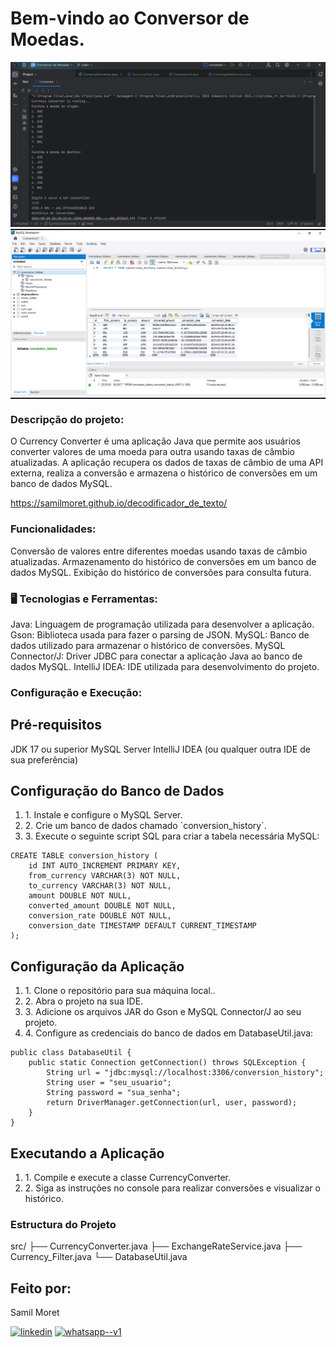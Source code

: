 <h1> Bem-vindo ao Conversor de Moedas.</h1>

<div alaing = center>
<img src=https://github.com/SamilMoret/conversor_de_moedas/blob/main/out/production/img_conversor.png?raw=true> 
</div>

 <hr style="width: 100%; height: 2px; margin: 0;">

<div alaing = center>
<img src=https://github.com/SamilMoret/conversor_de_moedas/blob/main/out/production/img_banco_de_dados.png?raw=true> 
</div>

 <hr style="width: 100%; height: 2px; margin: 0;">

### Descripção do projeto:

<p>O Currency Converter é uma aplicação Java que permite aos usuários converter valores de uma moeda para outra usando taxas de câmbio atualizadas. A aplicação recupera os dados de taxas de câmbio de uma API externa, realiza a conversão e armazena o histórico de conversões em um banco de dados MySQL. </p>

https://samilmoret.github.io/decodificador_de_texto/

### Funcionalidades:

<p>
  Conversão de valores entre diferentes moedas usando taxas de câmbio atualizadas.
  Armazenamento do histórico de conversões em um banco de dados MySQL.
  Exibição do histórico de conversões para consulta futura.</p>


### 🖥️ Tecnologias e Ferramentas: 

<p>
Java: Linguagem de programação utilizada para desenvolver a aplicação.
Gson: Biblioteca usada para fazer o parsing de JSON.
MySQL: Banco de dados utilizado para armazenar o histórico de conversões.
MySQL Connector/J: Driver JDBC para conectar a aplicação Java ao banco de dados MySQL.
IntelliJ IDEA: IDE utilizada para desenvolvimento do projeto.
</p>

### Configuração e Execução:

<h2>Pré-requisitos</h2>
<p>
JDK 17 ou superior
MySQL Server
IntelliJ IDEA (ou qualquer outra IDE de sua preferência)
</p>

<h2>Configuração do Banco de Dados</h2>

<ol>
  <li>1. Instale e configure o MySQL Server.</li>
  <li>2. Crie um banco de dados chamado `conversion_history`.</li>
  <li>3. Execute o seguinte script SQL para criar a tabela necessária MySQL:</li>
</ol>

```
CREATE TABLE conversion_history (
    id INT AUTO_INCREMENT PRIMARY KEY,
    from_currency VARCHAR(3) NOT NULL,
    to_currency VARCHAR(3) NOT NULL,
    amount DOUBLE NOT NULL,
    converted_amount DOUBLE NOT NULL,
    conversion_rate DOUBLE NOT NULL,
    conversion_date TIMESTAMP DEFAULT CURRENT_TIMESTAMP
);
```
<h2>Configuração da Aplicação</h2>

<ol>
  <li>1. Clone o repositório para sua máquina local..</li>
  <li>2. Abra o projeto na sua IDE.</li>
  <li>3. Adicione os arquivos JAR do Gson e MySQL Connector/J ao seu projeto.</li>
  <li>4. Configure as credenciais do banco de dados em DatabaseUtil.java:</li>
</ol>

```
public class DatabaseUtil {
    public static Connection getConnection() throws SQLException {
        String url = "jdbc:mysql://localhost:3306/conversion_history";
        String user = "seu_usuario";
        String password = "sua_senha";
        return DriverManager.getConnection(url, user, password);
    }
}
```
<h2>Executando a Aplicação</h2>

<ol>
  <li>1. Compile e execute a classe CurrencyConverter.</li>
  <li>2. Siga as instruções no console para realizar conversões e visualizar o histórico.</li>
</ol>

### Estructura do Projeto

src/
├── CurrencyConverter.java
├── ExchangeRateService.java
├── Currency_Filter.java
└── DatabaseUtil.java

<h2>Feito por:</h2>
<p>Samil Moret</p>
<a href="https://www.linkedin.com/in/samilmoret/"><img width="48" height="48" src="https://img.icons8.com/color/48/linkedin.png" alt="linkedin"/></a>
<a href="https://linkwhats.app/f27e11"><img width="48" height="48" src="https://img.icons8.com/color/48/whatsapp--v1.png" alt="whatsapp--v1"/></a>
